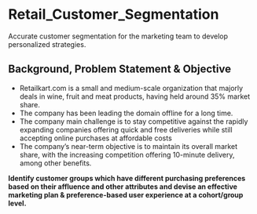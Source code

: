 # Retail_Customer_Segmentation
Accurate customer segmentation for the marketing team to develop personalized strategies. 
## Background, Problem Statement & Objective
- Retailkart.com is a small and medium-scale organization that majorly deals in wine, fruit and meat products, having held around 35% market share. 
- The company has been leading the domain offline for a long time.
- The company main challenge is to stay competitive against the rapidly expanding companies offering quick and free deliveries while still accepting online purchases at affordable costs
- The company’s near-term objective is to maintain its overall market share, with the increasing competition offering 10-minute delivery, among other benefits.

**Identify customer groups which have different purchasing preferences based on their affluence and other attributes and devise an effective marketing plan & preference-based user experience at a cohort/group level.**
